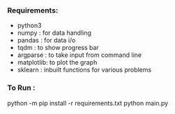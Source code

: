 ### Requirements:

- python3
- numpy     : for data handling
- pandas    : for data i/o
- tqdm      : to show progress bar
- argparse  : to take input from command line
- matplotlib: to plot the graph
- sklearn   : inbuilt functions for various problems


### To Run :

python -m pip install -r requirements.txt
python main.py



